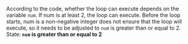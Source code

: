 According to the code, whether the loop can execute depends on the variable `num`. If num is at least 2, the loop can execute. Before the loop starts, num is a non-negative integer does not ensure that the loop will execute, so it needs to be adjusted to `num` is greater than or equal to 2. 
State: **`num` is greater than or equal to 2**